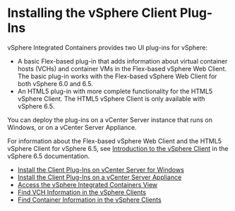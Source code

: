 # Installing the vSphere Client Plug-Ins #

vSphere Integrated Containers provides two UI plug-ins for vSphere:

- A basic Flex-based plug-in that adds information about virtual container hosts (VCHs) and container VMs in the Flex-based vSphere Web Client. The basic plug-in works with the Flex-based vSphere Web Client for both vSphere 6.0 and 6.5.
- An HTML5 plug-in with more complete functionality for the HTML5 vSphere Client. The HTML5 vSphere Client is only available with vSphere 6.5. 

You can deploy the plug-ins on a vCenter Server instance that runs on Windows, or on a vCenter Server Appliance.

For information about the Flex-based vSphere Web Client and the HTML5 vSphere Client for vSphere 6.5, see [Introduction to the vSphere Client](https://pubs.vmware.com/vsphere-65/topic/com.vmware.wcsdk.pg.doc/GUID-3379D310-7802-4B62-8292-D11D928459FC.md) in the vSphere 6.5 documentation.

* [Install the Client Plug-Ins on vCenter Server for Windows](vic_vsphere_admin/plugins_vc_windows.md)
* [Install the Client Plug-Ins on a vCenter Server Appliance](vic_vsphere_admin/plugins_vcsa.md)
* [Access the vSphere Integrated Containers View](vic_vsphere_admin/access_h5_ui.md)
* [Find VCH Information in the vSphere Clients](vic_vsphere_admin/vch_portlet_ui.md)
* [Find Container Information in the vSphere Clients](vic_vsphere_admin/container_portlet_ui.md)